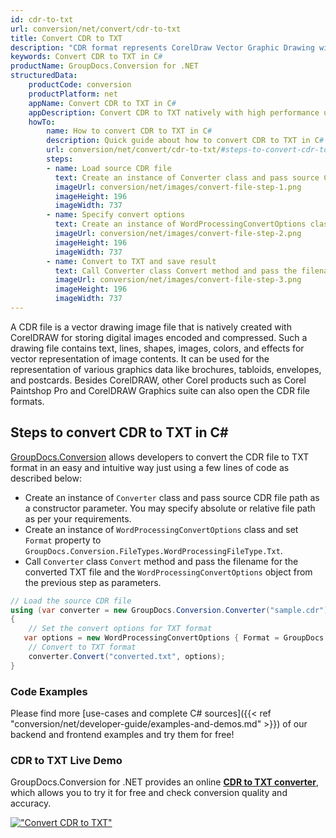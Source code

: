 ```yaml
---
id: cdr-to-txt
url: conversion/net/convert/cdr-to-txt
title: Convert CDR to TXT
description: "CDR format represents CorelDraw Vector Graphic Drawing with .cdr extension. Learn how to convert CDR to TXT file programmatically in C# language using GroupDocs.Conversion for .NET library."
keywords: Convert CDR to TXT in C#
productName: GroupDocs.Conversion for .NET
structuredData:
    productCode: conversion
    productPlatform: net
    appName: Convert CDR to TXT in C#
    appDescription: Convert CDR to TXT natively with high performance using C# language and server side GroupDocs.Conversion for .NET APIs, without the use of any software like Microsoft or Open Office.
    howTo:
        name: How to convert CDR to TXT in C# 
        description: Quick guide about how to convert CDR to TXT in C# with high performance and accuracy.
        url: conversion/net/convert/cdr-to-txt/#steps-to-convert-cdr-to-txt-in-c
        steps:
        - name: Load source CDR file 
          text: Create an instance of Converter class and pass source CDR file path as a constructor parameter. You may specify absolute or relative file path as per your requirements. 
          imageUrl: conversion/net/images/convert-file-step-1.png
          imageHeight: 196
          imageWidth: 737
        - name: Specify convert options 
          text: Create an instance of WordProcessingConvertOptions class.
          imageUrl: conversion/net/images/convert-file-step-2.png
          imageHeight: 196
          imageWidth: 737
        - name: Convert to TXT and save result 
          text: Call Converter class Convert method and pass the filename for the converted HTML file and the WordProcessingConvertOptions object from the previous step as parameters.
          imageUrl: conversion/net/images/convert-file-step-3.png
          imageHeight: 196
          imageWidth: 737
---
```


A CDR file is a vector drawing image file that is natively created with CorelDRAW for storing digital images encoded and compressed. Such a drawing file contains text, lines, shapes, images, colors, and effects for vector representation of image contents. It can be used for the representation of various graphics data like brochures, tabloids, envelopes, and postcards. Besides CorelDRAW, other Corel products such as Corel Paintshop Pro and CorelDRAW Graphics suite can also open the CDR file formats.

## Steps to convert CDR to TXT in C#

[GroupDocs.Conversion](https://products.groupdocs.com/conversion/net) allows developers to convert the CDR file to TXT format in an easy and intuitive way just using a few lines of code as described below:

* Create an instance of `Converter` class and pass source CDR file path as a constructor parameter. You may specify absolute or relative file path as per your requirements. 
* Create an instance of `WordProcessingConvertOptions` class and set `Format` property to `GroupDocs.Conversion.FileTypes.WordProcessingFileType.Txt`.
* Call `Converter` class `Convert` method and pass the filename for the converted TXT file and the `WordProcessingConvertOptions` object from the previous step as parameters.

```csharp
// Load the source CDR file
using (var converter = new GroupDocs.Conversion.Converter("sample.cdr"))
{
    // Set the convert options for TXT format
   var options = new WordProcessingConvertOptions { Format = GroupDocs.Conversion.FileTypes.WordProcessingFileType.Txt };
    // Convert to TXT format
    converter.Convert("converted.txt", options);
}
```

### Code Examples

Please find more [use-cases and complete C# sources]({{< ref "conversion/net/developer-guide/examples-and-demos.md" >}}) of our backend and frontend examples and try them for free!

### CDR to TXT Live Demo

GroupDocs.Conversion for .NET provides an online [**CDR to TXT converter**](https://products.groupdocs.app/conversion/cdr-to-txt), which allows you to try it for free and check conversion quality and accuracy.

[!["Convert CDR to TXT"](conversion/net/images/convert-to-txt/convert-cdr-to-txt.png)](https://products.groupdocs.app/conversion/cdr-to-txt)